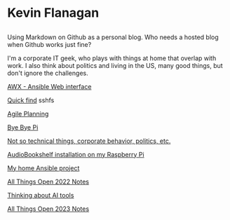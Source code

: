 # Kevin Flanagan
## 
Using Markdown on Github as a personal blog.  Who needs a hosted blog when Github works just fine?  

I'm a corporate IT geek, who plays with things at home that overlap with work. I also think about politics and living in the US, many good things, but don't ignore the challenges.

[AWX - Ansible Web interface](includes/AWX.md)

[Quick find](includes/quick.md) sshfs

[Agile Planning](includes/AgilePlanning.md)

[Bye Bye Pi](includes/ByeByePi.md) 

[Not so technical things, corporate behavior, politics, etc.](includes/Latest.md)

[AudioBookshelf installation on my Raspberry Pi](includes/audiobookshelf.md)

[My home Ansible project](includes/HomeAnsibleProject.md)

[All Things Open 2022 Notes](includes/ATO2022Notes.md)

[Thinking about AI tools](includes/AI%20tool%20thoughts.md)

[All Things Open 2023 Notes](includes/ATO2023Notes.md)